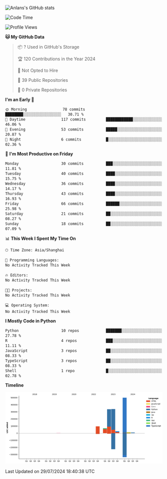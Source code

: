<!-- ![Anlans's GitHub stats](https://github-readme-stats.vercel.app/api?username=Anlans) -->
![Anlans's GitHub stats](https://github-readme-stats.vercel.app/api?username=Anlans&rank_icon=github)

<!--START_SECTION:waka-->
![Code Time](http://img.shields.io/badge/Code%20Time-0%20secs-blue)

![Profile Views](http://img.shields.io/badge/Profile%20Views-0-blue)

**🐱 My GitHub Data** 

> 📦 ? Used in GitHub's Storage 
 > 
> 🏆 120 Contributions in the Year 2024
 > 
> 🚫 Not Opted to Hire
 > 
> 📜 39 Public Repositories 
 > 
> 🔑 0 Private Repositories 
 > 
**I'm an Early 🐤** 

```text
🌞 Morning                78 commits          ████████░░░░░░░░░░░░░░░░░   30.71 % 
🌆 Daytime                117 commits         ████████████░░░░░░░░░░░░░   46.06 % 
🌃 Evening                53 commits          █████░░░░░░░░░░░░░░░░░░░░   20.87 % 
🌙 Night                  6 commits           █░░░░░░░░░░░░░░░░░░░░░░░░   02.36 % 
```
📅 **I'm Most Productive on Friday** 

```text
Monday                   30 commits          ███░░░░░░░░░░░░░░░░░░░░░░   11.81 % 
Tuesday                  40 commits          ████░░░░░░░░░░░░░░░░░░░░░   15.75 % 
Wednesday                36 commits          ████░░░░░░░░░░░░░░░░░░░░░   14.17 % 
Thursday                 43 commits          ████░░░░░░░░░░░░░░░░░░░░░   16.93 % 
Friday                   66 commits          ██████░░░░░░░░░░░░░░░░░░░   25.98 % 
Saturday                 21 commits          ██░░░░░░░░░░░░░░░░░░░░░░░   08.27 % 
Sunday                   18 commits          ██░░░░░░░░░░░░░░░░░░░░░░░   07.09 % 
```


📊 **This Week I Spent My Time On** 

```text
🕑︎ Time Zone: Asia/Shanghai

💬 Programming Languages: 
No Activity Tracked This Week

🔥 Editors: 
No Activity Tracked This Week

🐱‍💻 Projects: 
No Activity Tracked This Week

💻 Operating System: 
No Activity Tracked This Week
```

**I Mostly Code in Python** 

```text
Python                   10 repos            ███████░░░░░░░░░░░░░░░░░░   27.78 % 
R                        4 repos             ███░░░░░░░░░░░░░░░░░░░░░░   11.11 % 
JavaScript               3 repos             ██░░░░░░░░░░░░░░░░░░░░░░░   08.33 % 
TypeScript               3 repos             ██░░░░░░░░░░░░░░░░░░░░░░░   08.33 % 
Shell                    1 repo              █░░░░░░░░░░░░░░░░░░░░░░░░   02.78 % 
```



**Timeline**

![Lines of Code chart](https://raw.githubusercontent.com/Anlans/Anlans/main/assets/bar_graph.png)


 Last Updated on 29/07/2024 18:40:38 UTC
<!--END_SECTION:waka-->
